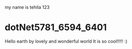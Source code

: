 my name is tehila 123
# dotNet5781_6594_6401
Hello earth
by lovely and wonderful world
It is so cool!!!!!
:)